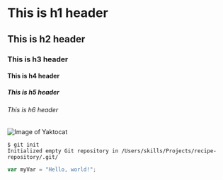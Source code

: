 # This is h1 header
## This is h2 header
### This is h3 header
#### This is h4 header
##### This is h5 header
###### This is h6 header

![Image of Yaktocat](https://octodex.github.com/images/yaktocat.png)

```
$ git init
Initialized empty Git repository in /Users/skills/Projects/recipe-repository/.git/
```

``` javascript
var myVar = "Hello, world!";
```

